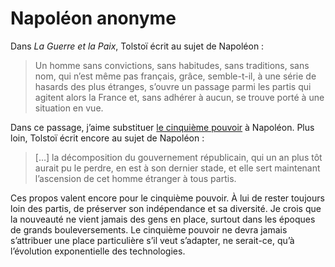 # Napoléon anonyme

Dans *La Guerre et la Paix*, Tolstoï écrit au sujet de Napoléon :

> Un homme sans convictions, sans habitudes, sans traditions, sans nom, qui n’est même pas français, grâce, semble-t-il, à une série de hasards des plus étranges, s’ouvre un passage parmi les partis qui agitent alors la France et, sans adhérer à aucun, se trouve porté à une situation en vue.

Dans ce passage, j’aime substituer [le cinquième pouvoir](https://tcrouzet.com/2006/08/22/le-cinquieme-pouvoir/) à Napoléon. Plus loin, Tolstoï écrit encore au sujet de Napoléon :

> \[…\] la décomposition du gouvernement républicain, qui un an plus tôt aurait pu le perdre, en est à son dernier stade, et elle sert maintenant l’ascension de cet homme étranger à tous partis.

Ces propos valent encore pour le cinquième pouvoir. À lui de rester toujours loin des partis, de préserver son indépendance et sa diversité. Je crois que la nouveauté ne vient jamais des gens en place, surtout dans les époques de grands bouleversements. Le cinquième pouvoir ne devra jamais s’attribuer une place particulière s’il veut s’adapter, ne serait-ce, qu’à l’évolution exponentielle des technologies.